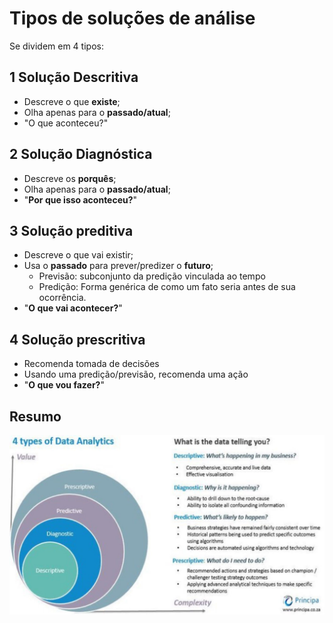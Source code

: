 # Tipos de soluções de análise

Se dividem em 4 tipos:

## 1 Solução Descritiva

- Descreve o que **existe**;
- Olha apenas para o **passado/atual**;
- "O que aconteceu?"

## 2 Solução Diagnóstica

- Descreve os **porquês**;
- Olha apenas para o **passado/atual**;
- "**Por que isso aconteceu?**"

## 3 Solução preditiva

- Descreve o que vai existir;
- Usa o **passado** para prever/predizer o **futuro**;
    - Previsão: subconjunto da predição vinculada ao tempo
    - Predição: Forma genérica de como um fato seria antes de sua ocorrência.
- "**O que vai acontecer?**"

## 4 Solução prescritiva

- Recomenda tomada de decisões
- Usando uma predição/previsão, recomenda uma ação
- "**O que vou fazer?**"

## Resumo

![Tipoes de análise de dados](types-of-data-analytics.jpg)